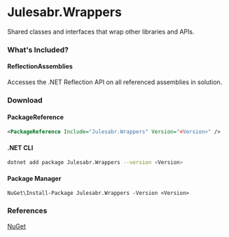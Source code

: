 # Julesabr.Wrappers

Shared classes and interfaces that wrap other libraries and APIs.

### What's Included?
#### ReflectionAssemblies
Accesses the .NET Reflection API on all referenced assemblies in solution.

### Download
#### PackageReference
```xml
<PackageReference Include="Julesabr.Wrappers" Version="<Version>" />
```
#### .NET CLI
```bash
dotnet add package Julesabr.Wrappers --version <Version>
```
#### Package Manager
```
NuGet\Install-Package Julesabr.Wrappers -Version <Version>
```

### References
[NuGet](https://www.nuget.org/packages/Julesabr.Wrappers)  
